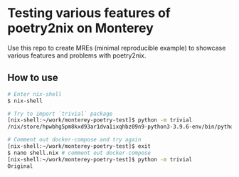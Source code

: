 # Testing various features of poetry2nix on Monterey

Use this repo to create MREs (minimal reproducible example) to showcase various
features and problems with poetry2nix.

## How to use

```bash
# Enter nix-shell
$ nix-shell

# Try to import `trivial` package
[nix-shell:~/work/monterey-poetry-test]$ python -m trivial
/nix/store/hpwbhg5pm8kxd93ar1dva1ixqhbz09n9-python3-3.9.6-env/bin/python3.9: No module named trivial

# Comment out docker-compose and try again
[nix-shell:~/work/monterey-poetry-test]$ exit
$ nano shell.nix # comment out docker-compose
[nix-shell:~/work/monterey-poetry-test]$ python -m trivial
Original
```
